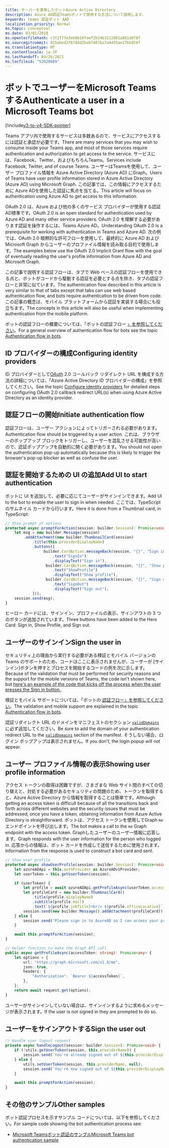 ```yaml
---
title: サーバーを使用したボットAzure Active Directory
description: Azure AD認証Teamsボットで使用する方法について説明します。
keywords: teams 認証ボット AAD
localization_priority: Normal
ms.topic: conceptual
ms.date: 03/01/2018
ms.openlocfilehash: c3f2f7fe3eb6b10faef2b24b3212081a881d6f8f
ms.sourcegitcommit: 825abed2f8784d2bab7407ba7a4455ae17bbd28f
ms.translationtype: MT
ms.contentlocale: ja-JP
ms.lasthandoff: 04/26/2021
ms.locfileid: "52020689"
---
```

# <a name="authenticate-a-user-in-a-microsoft-teams-bot"></a><span data-ttu-id="a1b84-104">ボットでユーザーをMicrosoft Teamsする</span><span class="sxs-lookup"><span data-stu-id="a1b84-104">Authenticate a user in a Microsoft Teams bot</span></span>

[!include[v3-to-v4-SDK-pointer](~/includes/v3-to-v4-pointer-bots.md)]

<span data-ttu-id="a1b84-105">Teams アプリ内で使用するサービスは多数あるので、サービスにアクセスするには認証と承認が必要です。</span><span class="sxs-lookup"><span data-stu-id="a1b84-105">There are many services that you may wish to consume inside your Teams app, and most of those services require authentication and authorization to get access to the service.</span></span> <span data-ttu-id="a1b84-106">サービスには、Facebook、Twitter、およびもちろんTeams。</span><span class="sxs-lookup"><span data-stu-id="a1b84-106">Services include Facebook, Twitter, and of course Teams.</span></span> <span data-ttu-id="a1b84-107">ユーザーはTeamsを使用して、ユーザー プロファイル情報を Azure Active Directory (Azure AD) にGraph。</span><span class="sxs-lookup"><span data-stu-id="a1b84-107">Users of Teams have user profile information stored in Azure Active Directory (Azure AD) using Microsoft Graph.</span></span> <span data-ttu-id="a1b84-108">この記事では、この情報にアクセスするために Azure ADを使用した認証に焦点を当てる。</span><span class="sxs-lookup"><span data-stu-id="a1b84-108">This article will focus on authentication using Azure AD to get access to this information.</span></span>

<span data-ttu-id="a1b84-109">OAuth 2.0 は、Azure および他の多くのサービス プロバイダーが使用する認証AD標準です。</span><span class="sxs-lookup"><span data-stu-id="a1b84-109">OAuth 2.0 is an open standard for authentication used by Azure AD and many other service providers.</span></span> <span data-ttu-id="a1b84-110">OAuth 2.0 を理解する必要があります認証を操作するには、Teams Azure AD。</span><span class="sxs-lookup"><span data-stu-id="a1b84-110">Understanding OAuth 2.0 is a prerequisite for working with authentication in Teams and Azure AD.</span></span> <span data-ttu-id="a1b84-111">次の例では、OAuth 2.0 暗黙的な許可フローを使用して、最終的に Azure AD および Microsoft Graph からユーザーのプロファイル情報を読み取る目的で使用します。</span><span class="sxs-lookup"><span data-stu-id="a1b84-111">The examples below use the OAuth 2.0 Implicit Grant flow with the goal of eventually reading the user's profile information from Azure AD and Microsoft Graph.</span></span>

<span data-ttu-id="a1b84-112">この記事で説明する認証フローは、タブで Web ベースの認証フローを使用できる点と、ボットがコードから駆動する認証を必要とする点を除き、タブの認証フローと非常に似ています。</span><span class="sxs-lookup"><span data-stu-id="a1b84-112">The authentication flow described in this article is very similar to that of tabs except that tabs can use web based authentication flow, and bots require authentication to be driven from code.</span></span> <span data-ttu-id="a1b84-113">この記事の概念は、モバイル プラットフォームから認証を実装する場合にも役立ちます。</span><span class="sxs-lookup"><span data-stu-id="a1b84-113">The concepts in this article will also be useful when implementing authentication from the mobile platform.</span></span>

<span data-ttu-id="a1b84-114">ボットの認証フローの概要については、「ボットの認証フロー [」を参照してください](~/resources/bot-v3/bot-authentication/auth-flow-bot.md)。</span><span class="sxs-lookup"><span data-stu-id="a1b84-114">For a general overview of authentication flow for bots see the topic [Authentication flow in bots](~/resources/bot-v3/bot-authentication/auth-flow-bot.md).</span></span>

## <a name="configuring-identity-providers"></a><span data-ttu-id="a1b84-115">ID プロバイダーの構成</span><span class="sxs-lookup"><span data-stu-id="a1b84-115">Configuring identity providers</span></span>

<span data-ttu-id="a1b84-116">ID プロバイダーとして[OAuth](~/concepts/authentication/configure-identity-provider.md) 2.0 コールバック リダイレクト URL を構成する方法の詳細については、「Azure Active Directory ID プロバイダーの構成」を参照してください。</span><span class="sxs-lookup"><span data-stu-id="a1b84-116">See the topic [Configure identity providers](~/concepts/authentication/configure-identity-provider.md) for detailed steps on configuring OAuth 2.0 callback redirect URL(s) when using Azure Active Directory as an identity provider.</span></span>

## <a name="initiate-authentication-flow"></a><span data-ttu-id="a1b84-117">認証フローの開始</span><span class="sxs-lookup"><span data-stu-id="a1b84-117">Initiate authentication flow</span></span>

<span data-ttu-id="a1b84-118">認証フローは、ユーザー アクションによってトリガーされる必要があります。</span><span class="sxs-lookup"><span data-stu-id="a1b84-118">Authentication flow should be triggered by a user action.</span></span> <span data-ttu-id="a1b84-119">これは、ブラウザーのポップアップ ブロックをトリガーし、ユーザーを混乱させる可能性が高いので、認証ポップアップを自動的に開く必要があります。</span><span class="sxs-lookup"><span data-stu-id="a1b84-119">You should not open the authentication pop-up automatically because this is likely to trigger the browser's pop-up blocker as well as confuse the user.</span></span>

## <a name="add-ui-to-start-authentication"></a><span data-ttu-id="a1b84-120">認証を開始するための UI の追加</span><span class="sxs-lookup"><span data-stu-id="a1b84-120">Add UI to start authentication</span></span>

<span data-ttu-id="a1b84-121">ボットに UI を追加して、必要に応じてユーザーがサインインできます。</span><span class="sxs-lookup"><span data-stu-id="a1b84-121">Add UI to the bot to enable the user to sign in when needed.</span></span> <span data-ttu-id="a1b84-122">ここでは、TypeScript のサムネイル カードから行います。</span><span class="sxs-lookup"><span data-stu-id="a1b84-122">Here it is done from a Thumbnail card, in TypeScript:</span></span>

```typescript
// Show prompt of options
protected async promptForAction(session: builder.Session): Promise<void> {
    let msg = new builder.Message(session)
        .addAttachment(new builder.ThumbnailCard(session)
            .title(this.providerDisplayName)
            .buttons([
                 builder.CardAction.messageBack(session, "{}", "Sign in")
                     .text("SignIn")
                     .displayText("Sign in"),
                  builder.CardAction.messageBack(session, "{}", "Show profile")
                     .text("ShowProfile")
                     .displayText("Show profile"),
                  builder.CardAction.messageBack(session, "{}", "Sign out")
                     .text("SignOut")
                     .displayText("Sign out"),
            ]));
    session.send(msg);
}
```

<span data-ttu-id="a1b84-123">ヒーロー カードには、サインイン、プロファイルの表示、サインアウトの 3 つのボタンが追加されています。</span><span class="sxs-lookup"><span data-stu-id="a1b84-123">Three buttons have been added to the Hero Card: Sign in, Show Profile, and Sign out.</span></span>

## <a name="sign-the-user-in"></a><span data-ttu-id="a1b84-124">ユーザーのサインイン</span><span class="sxs-lookup"><span data-stu-id="a1b84-124">Sign the user in</span></span>

<span data-ttu-id="a1b84-125">セキュリティ上の理由から実行する必要がある検証とモバイル バージョンの Teams のサポートのため、コードはここに表示されませんが、ユーザーが [サインイン][](https://github.com/OfficeDev/microsoft-teams-sample-auth-node/blob/e84020562d7c8b83f4a357a4a4d91298c5d2989d/src/dialogs/BaseIdentityDialog.ts#L154-L195)ボタンを押すとプロセスを開始するコードの例を次に示します。</span><span class="sxs-lookup"><span data-stu-id="a1b84-125">Because of the validation that must be performed for security reasons and the support for the mobile versions of Teams, the code isn't shown here, but [here's an example of the code that kicks off the process when the user presses the Sign in button.](https://github.com/OfficeDev/microsoft-teams-sample-auth-node/blob/e84020562d7c8b83f4a357a4a4d91298c5d2989d/src/dialogs/BaseIdentityDialog.ts#L154-L195).</span></span>

<span data-ttu-id="a1b84-126">検証とモバイル サポートについては、「ボットの [認証フロー」を参照してください](~/resources/bot-v3/bot-authentication/auth-flow-bot.md)。</span><span class="sxs-lookup"><span data-stu-id="a1b84-126">The validation and mobile support are explained in the topic [Authentication flow in bots](~/resources/bot-v3/bot-authentication/auth-flow-bot.md).</span></span>

<span data-ttu-id="a1b84-127">認証リダイレクト URL のドメインをマニフェストのセクション [`validDomains`](~/resources/schema/manifest-schema.md#validdomains) に必ず追加してください。</span><span class="sxs-lookup"><span data-stu-id="a1b84-127">Be sure to add the domain of your authentication redirect URL to the [`validDomains`](~/resources/schema/manifest-schema.md#validdomains) section of the manifest.</span></span> <span data-ttu-id="a1b84-128">そうしない場合、ログイン ポップアップは表示されません。</span><span class="sxs-lookup"><span data-stu-id="a1b84-128">If you don't, the login popup will not appear.</span></span>

## <a name="showing-user-profile-information"></a><span data-ttu-id="a1b84-129">ユーザー プロファイル情報の表示</span><span class="sxs-lookup"><span data-stu-id="a1b84-129">Showing user profile information</span></span>

<span data-ttu-id="a1b84-130">アクセス トークンの取得は困難ですが、さまざまな Web サイト間のすべての切り替えと、対処する必要があるセキュリティの問題のため、トークンを取得すると、Azure Active Directory から情報を取得することは簡単です。</span><span class="sxs-lookup"><span data-stu-id="a1b84-130">Although getting an access token is difficult because of all the transitions back and forth across different websites and the security issues that must be addressed, once you have a token, obtaining information from Azure Active Directory is straightforward.</span></span> <span data-ttu-id="a1b84-131">ボットは、アクセス トークンを使用してGraph `me` エンドポイントを呼び出します。</span><span class="sxs-lookup"><span data-stu-id="a1b84-131">The bot makes a call to the `me` Graph endpoint with the access token.</span></span> <span data-ttu-id="a1b84-132">Graphしたユーザーのユーザー情報に応答します。</span><span class="sxs-lookup"><span data-stu-id="a1b84-132">Graph responds with the user information for the person who logged in.</span></span> <span data-ttu-id="a1b84-133">応答からの情報は、ボット カードを作成して送信するために使用されます。</span><span class="sxs-lookup"><span data-stu-id="a1b84-133">Information from the response is used to construct a bot card and sent.</span></span>

```typescript
// Show user profile
protected async showUserProfile(session: builder.Session): Promise<void> {
    let azureADApi = this.authProvider as AzureADv1Provider;
    let userToken = this.getUserToken(session);

    if (userToken) {
        let profile = await azureADApi.getProfileAsync(userToken.accessToken);
        let profileCard = new builder.ThumbnailCard()
            .title(profile.displayName)
            .subtitle(profile.mail)
            .text(`${profile.jobTitle}<br/> ${profile.officeLocation}`);
        session.send(new builder.Message().addAttachment(profileCard));
    } else {
        session.send("Please sign in to AzureAD so I can access your profile.");
    }

    await this.promptForAction(session);
}

// Helper function to make the Graph API call
public async getProfileAsync(accessToken: string): Promise<any> {
    let options = {
        url: "https://graph.microsoft.com/v1.0/me",
        json: true,
        headers: {
            "Authorization": `Bearer ${accessToken}`,
        },
    };
    return await request.get(options);
}
```

<span data-ttu-id="a1b84-134">ユーザーがサインインしていない場合は、サインインするように求めるメッセージが表示されます。</span><span class="sxs-lookup"><span data-stu-id="a1b84-134">If the user is not signed in they are prompted to do so.</span></span>

## <a name="sign-the-user-out"></a><span data-ttu-id="a1b84-135">ユーザーをサインアウトする</span><span class="sxs-lookup"><span data-stu-id="a1b84-135">Sign the user out</span></span>

```typescript
// Handle user logout request
private async handleLogout(session: builder.Session): Promise<void> {
    if (!utils.getUserToken(session, this.providerName)) {
        session.send(`You're already signed out of ${this.providerDisplayName}.`);
    } else {
        utils.setUserToken(session, this.providerName, null);
        session.send(`You're now signed out of ${this.providerDisplayName}.`);
    }

    await this.promptForAction(session);
}
```

## <a name="other-samples"></a><span data-ttu-id="a1b84-136">その他のサンプル</span><span class="sxs-lookup"><span data-stu-id="a1b84-136">Other samples</span></span>

<span data-ttu-id="a1b84-137">ボット認証プロセスを示すサンプル コードについては、以下を参照してください。</span><span class="sxs-lookup"><span data-stu-id="a1b84-137">For sample code showing the bot authentication process see:</span></span>

* [<span data-ttu-id="a1b84-138">Microsoft Teamsボット認証のサンプル</span><span class="sxs-lookup"><span data-stu-id="a1b84-138">Microsoft Teams bot authentication sample</span></span>](https://github.com/OfficeDev/microsoft-teams-sample-auth-node)
